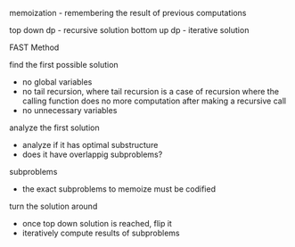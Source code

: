 memoization - remembering the result of previous computations

top down dp - recursive solution
bottom up dp - iterative solution


FAST Method

find the first possible solution
  * no global variables
  * no tail recursion, where tail recursion is a case of recursion where the calling function does no more computation after making a recursive call
  * no unnecessary variables

analyze the first solution
  * analyze if it has optimal substructure
  * does it have overlappig subproblems?

subproblems
  * the exact subproblems to memoize must be codified

turn the solution around
  * once top down solution is reached, flip it
  * iteratively compute results of subproblems

